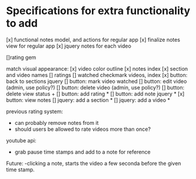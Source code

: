 # Specifications for extra functionality to add

[x] functional notes model, and actions for regular app
[x] finalize notes view for regular app
[x] jquery notes for each video

[]rating gem

match visual appearance:
[x] video color outline
[x] notes index
[x] section and video names
[] ratings
[] watched checkmark videos, index
[x] button: back to sections jquery
[] button: mark video watched
[] button: edit video (admin, use policy?)
[] button: delete video (admin, use policy?)
[] button: delete view status +
[] button: add rating *
[] button: add note jquery *
[x] button: view notes
[] jquery: add a section *
[] jquery: add a video *


previous rating system:
- can probably remove notes from it
- should users be allowed to rate videos more than once?

youtube api:
- grab pause time stamps and add to a note for reference

Future:
-clicking a note, starts the video a few seconda before the given time stamp.